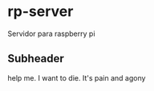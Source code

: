 # rp-server
Servidor para raspberry pi



## Subheader

help me.
I want to die. It's pain and agony



